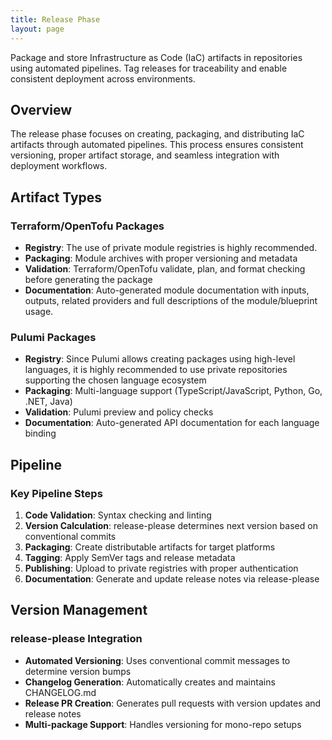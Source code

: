 ```yaml
---
title: Release Phase
layout: page
---
```


Package and store Infrastructure as Code (IaC) artifacts in repositories using automated pipelines. Tag releases for traceability and enable consistent deployment across environments.

## Overview

The release phase focuses on creating, packaging, and distributing IaC artifacts through automated pipelines. This process ensures consistent versioning, proper artifact storage, and seamless integration with deployment workflows.

## Artifact Types

### Terraform/OpenTofu Packages
- **Registry**: The use of private module registries is highly recommended.
- **Packaging**: Module archives with proper versioning and metadata
- **Validation**: Terraform/OpenTofu validate, plan, and format checking before generating the package
- **Documentation**: Auto-generated module documentation with inputs, outputs, related providers and full descriptions of the module/blueprint usage.

### Pulumi Packages
- **Registry**: Since Pulumi allows creating packages using high-level languages, it is highly recommended to use private repositories supporting the chosen language ecosystem
- **Packaging**: Multi-language support (TypeScript/JavaScript, Python, Go, .NET, Java)
- **Validation**: Pulumi preview and policy checks
- **Documentation**: Auto-generated API documentation for each language binding

## Pipeline

### Key Pipeline Steps
1. **Code Validation**: Syntax checking and linting
2. **Version Calculation**: release-please determines next version based on conventional commits
3. **Packaging**: Create distributable artifacts for target platforms
4. **Tagging**: Apply SemVer tags and release metadata
5. **Publishing**: Upload to private registries with proper authentication
6. **Documentation**: Generate and update release notes via release-please

## Version Management

### release-please Integration
- **Automated Versioning**: Uses conventional commit messages to determine version bumps
- **Changelog Generation**: Automatically creates and maintains CHANGELOG.md
- **Release PR Creation**: Generates pull requests with version updates and release notes
- **Multi-package Support**: Handles versioning for mono-repo setups